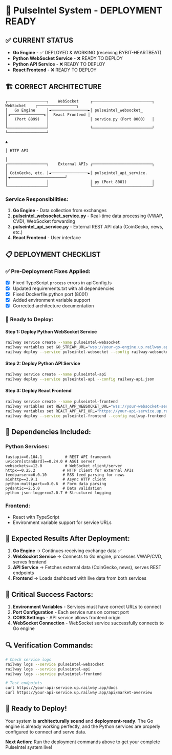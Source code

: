 # 🚀 PulseIntel System - DEPLOYMENT READY

## ✅ **CURRENT STATUS**
- **Go Engine** - ✅ DEPLOYED & WORKING (receiving BYBIT-HEARTBEAT)
- **Python WebSocket Service** - ❌ READY TO DEPLOY
- **Python API Service** - ❌ READY TO DEPLOY  
- **React Frontend** - ❌ READY TO DEPLOY

## 🏗️ **CORRECT ARCHITECTURE**

```
┌─────────────────┐    WebSocket     ┌──────────────────────────┐    WebSocket    ┌─────────────────┐
│   Go Engine     │◄────────────────►│ pulseintel_websocket_    │◄───────────────►│  React Frontend │
│   (Port 8899)   │                  │ service.py (Port 8000)   │                 │                 │
└─────────────────┘                  └──────────────────────────┘                 └─────────────────┘
                                                                                            ▲
                                                                                            │ HTTP API
                                                                                            │
┌─────────────────┐    External APIs ┌──────────────────────────┐                         │
│ CoinGecko, etc. │◄────────────────►│ pulseintel_api_service.  │◄────────────────────────┘
│                 │                  │ py (Port 8001)           │
└─────────────────┘                  └──────────────────────────┘
```

### **Service Responsibilities:**

1. **Go Engine** - Data collection from exchanges
2. **pulseintel_websocket_service.py** - Real-time data processing (VWAP, CVD), WebSocket forwarding
3. **pulseintel_api_service.py** - External REST API data (CoinGecko, news, etc.)
4. **React Frontend** - User interface

## 📋 **DEPLOYMENT CHECKLIST**

### ✅ **Pre-Deployment Fixes Applied:**
- [x] Fixed TypeScript `process` errors in apiConfig.ts
- [x] Updated requirements.txt with all dependencies
- [x] Fixed Dockerfile.python port (8001)
- [x] Added environment variable support
- [x] Corrected architecture documentation

### 🎯 **Ready to Deploy:**

#### **Step 1: Deploy Python WebSocket Service**
```bash
railway service create --name pulseintel-websocket
railway variables set GO_STREAM_URL="wss://your-go-engine.up.railway.app/ws" --service pulseintel-websocket
railway deploy --service pulseintel-websocket --config railway-websocket.json
```

#### **Step 2: Deploy Python API Service**
```bash
railway service create --name pulseintel-api
railway deploy --service pulseintel-api --config railway-api.json
```

#### **Step 3: Deploy React Frontend**
```bash
railway service create --name pulseintel-frontend
railway variables set REACT_APP_WEBSOCKET_URL="wss://your-websocket-service.up.railway.app" --service pulseintel-frontend
railway variables set REACT_APP_API_URL="https://your-api-service.up.railway.app" --service pulseintel-frontend
railway deploy --service pulseintel-frontend --config railway-frontend.json
```

## 🔧 **Dependencies Included:**

### **Python Services:**
```
fastapi==0.104.1          # REST API framework
uvicorn[standard]==0.24.0 # ASGI server
websockets==12.0          # WebSocket client/server
httpx==0.25.2            # HTTP client for external APIs
feedparser==6.0.10       # RSS feed parsing for news
aiohttp==3.9.1           # Async HTTP client
python-multipart==0.0.6  # Form data parsing
pydantic==2.5.0          # Data validation
python-json-logger==2.0.7 # Structured logging
```

### **Frontend:**
- React with TypeScript
- Environment variable support for service URLs

## 🎯 **Expected Results After Deployment:**

1. **Go Engine** → Continues receiving exchange data ✅
2. **WebSocket Service** → Connects to Go engine, processes VWAP/CVD, serves frontend
3. **API Service** → Fetches external data (CoinGecko, news), serves REST endpoints
4. **Frontend** → Loads dashboard with live data from both services

## 🚨 **Critical Success Factors:**

1. **Environment Variables** - Services must have correct URLs to connect
2. **Port Configuration** - Each service runs on correct port
3. **CORS Settings** - API service allows frontend origin
4. **WebSocket Connection** - WebSocket service successfully connects to Go engine

## 🔍 **Verification Commands:**

```bash
# Check service logs
railway logs --service pulseintel-websocket
railway logs --service pulseintel-api
railway logs --service pulseintel-frontend

# Test endpoints
curl https://your-api-service.up.railway.app/docs
curl https://your-api-service.up.railway.app/api/market-overview
```

## 🎉 **Ready to Deploy!**

Your system is **architecturally sound** and **deployment-ready**. The Go engine is already working perfectly, and the Python services are properly configured to connect and serve data.

**Next Action:** Run the deployment commands above to get your complete PulseIntel system live!